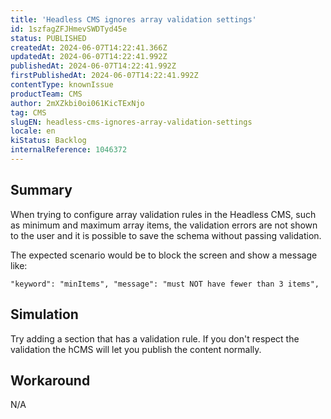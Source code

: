 ```yaml
---
title: 'Headless CMS ignores array validation settings'
id: 1szfagZFJHmevSWDTyd45e
status: PUBLISHED
createdAt: 2024-06-07T14:22:41.366Z
updatedAt: 2024-06-07T14:22:41.992Z
publishedAt: 2024-06-07T14:22:41.992Z
firstPublishedAt: 2024-06-07T14:22:41.992Z
contentType: knownIssue
productTeam: CMS
author: 2mXZkbi0oi061KicTExNjo
tag: CMS
slugEN: headless-cms-ignores-array-validation-settings
locale: en
kiStatus: Backlog
internalReference: 1046372
---
```


## Summary


When trying to configure array validation rules in the Headless CMS, such as minimum and maximum array items, the validation errors are not shown to the user and it is possible to save the schema without passing validation.

The expected scenario would be to block the screen and show a message like:

    "keyword": "minItems", "message": "must NOT have fewer than 3 items",



##

## Simulation


Try adding a section that has a validation rule. If you don't respect the validation the hCMS will let you publish the content normally.


##

## Workaround


N/A






